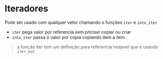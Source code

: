 # Iteradores 

Pode ser usado com qualquer vetor chamando o funções `iter` e `into_iter`

* `iter` pega valor por referencia sem pricisar copiar ou criar
* `into_iter` passa o valor por copia copiando item a item 

> a função iter tem um definição para referencia mutavel que é usando `iter_mut`
